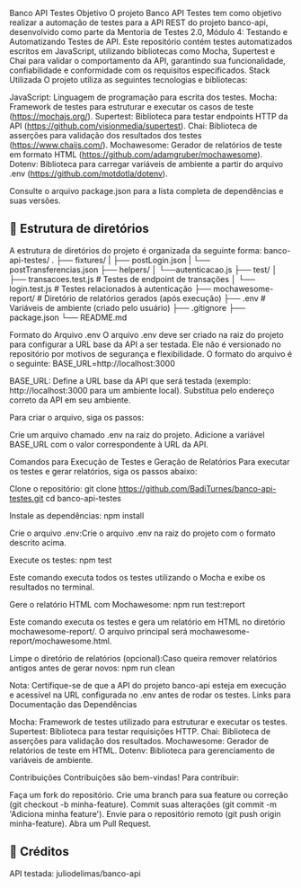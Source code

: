 Banco API Testes
Objetivo
O projeto Banco API Testes tem como objetivo realizar a automação de testes para a API REST do projeto banco-api, desenvolvido como parte da Mentoria de Testes 2.0, Módulo 4: Testando e Automatizando Testes de API. Este repositório contém testes automatizados escritos em JavaScript, utilizando bibliotecas como Mocha, Supertest e Chai para validar o comportamento da API, garantindo sua funcionalidade, confiabilidade e conformidade com os requisitos especificados.
Stack Utilizada
O projeto utiliza as seguintes tecnologias e bibliotecas:

JavaScript: Linguagem de programação para escrita dos testes.
Mocha: Framework de testes para estruturar e executar os casos de teste (https://mochajs.org/).
Supertest: Biblioteca para testar endpoints HTTP da API (https://github.com/visionmedia/supertest).
Chai: Biblioteca de asserções para validação dos resultados dos testes (https://www.chaijs.com/).
Mochawesome: Gerador de relatórios de teste em formato HTML (https://github.com/adamgruber/mochawesome).
Dotenv: Biblioteca para carregar variáveis de ambiente a partir do arquivo .env (https://github.com/motdotla/dotenv).

Consulte o arquivo package.json para a lista completa de dependências e suas versões.

## 📁 Estrutura de diretórios
A estrutura de diretórios do projeto é organizada da seguinte forma:
banco-api-testes/
.
├── fixtures/
| ├── postLogin.json
| └── postTransferencias.json
├── helpers/
│ └──autenticacao.js
├── test/
│ ├── transacoes.test.js       # Testes de endpoint de transações
│ └── login.test.js           # Testes relacionados à autenticação
├── mochawesome-report/       # Diretório de relatórios gerados (após execução)
├── .env                      # Variáveis de ambiente (criado pelo usuário)
├── .gitignore
├── package.json
└── README.md

Formato do Arquivo .env
O arquivo .env deve ser criado na raiz do projeto para configurar a URL base da API a ser testada. Ele não é versionado no repositório por motivos de segurança e flexibilidade. O formato do arquivo é o seguinte:
BASE_URL=http://localhost:3000


BASE_URL: Define a URL base da API que será testada (exemplo: http://localhost:3000 para um ambiente local). Substitua pelo endereço correto da API em seu ambiente.

Para criar o arquivo, siga os passos:

Crie um arquivo chamado .env na raiz do projeto.
Adicione a variável BASE_URL com o valor correspondente à URL da API.

Comandos para Execução de Testes e Geração de Relatórios
Para executar os testes e gerar relatórios, siga os passos abaixo:

Clone o repositório:
git clone https://github.com/BadiTurnes/banco-api-testes.git
cd banco-api-testes


Instale as dependências:
npm install


Crie o arquivo .env:Crie o arquivo .env na raiz do projeto com o formato descrito acima.

Execute os testes:
npm test

Este comando executa todos os testes utilizando o Mocha e exibe os resultados no terminal.

Gere o relatório HTML com Mochawesome:
npm run test:report

Este comando executa os testes e gera um relatório em HTML no diretório mochawesome-report/. O arquivo principal será mochawesome-report/mochawesome.html.

Limpe o diretório de relatórios (opcional):Caso queira remover relatórios antigos antes de gerar novos:
npm run clean

Nota: Certifique-se de que a API do projeto banco-api esteja em execução e acessível na URL configurada no .env antes de rodar os testes.
Links para Documentação das Dependências

Mocha: Framework de testes utilizado para estruturar e executar os testes.
Supertest: Biblioteca para testar requisições HTTP.
Chai: Biblioteca de asserções para validação dos resultados.
Mochawesome: Gerador de relatórios de teste em HTML.
Dotenv: Biblioteca para gerenciamento de variáveis de ambiente.

Contribuições
Contribuições são bem-vindas! Para contribuir:

Faça um fork do repositório.
Crie uma branch para sua feature ou correção (git checkout -b minha-feature).
Commit suas alterações (git commit -m 'Adiciona minha feature').
Envie para o repositório remoto (git push origin minha-feature).
Abra um Pull Request.

## 🤝 Créditos
API testada: juliodelimas/banco-api
